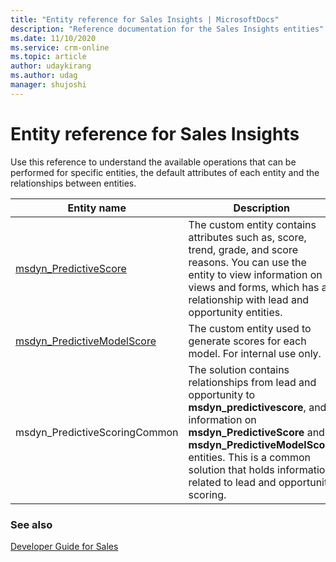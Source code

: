 ```yaml
---
title: "Entity reference for Sales Insights | MicrosoftDocs"
description: "Reference documentation for the Sales Insights entities"
ms.date: 11/10/2020
ms.service: crm-online
ms.topic: article
author: udaykirang
ms.author: udag
manager: shujoshi
---
```


# Entity reference for Sales Insights

Use this reference to understand the available operations that can be performed for specific entities, the default attributes of each entity and the relationships between entities.

|Entity name|Description|
|------|------|
|[msdyn_PredictiveScore](developer/msdyn_predictivescore.md)|The custom entity contains attributes such as, score, trend, grade, and score reasons. You can use the entity to view information on views and forms, which has a relationship with lead and opportunity entities.|
|[msdyn_PredictiveModelScore](developer/msdyn_predictivemodelscore.md)|The custom entity used to generate scores for each model. For internal use only.|
|msdyn_PredictiveScoringCommon|The solution contains relationships from lead and opportunity to **msdyn_predictivescore**, and information on **msdyn_PredictiveScore** and **msdyn_PredictiveModelScore** entities. This is a common solution that holds information related to lead and opportunity scoring.|


### See also

[Developer Guide for Sales](../developer-guide.md)